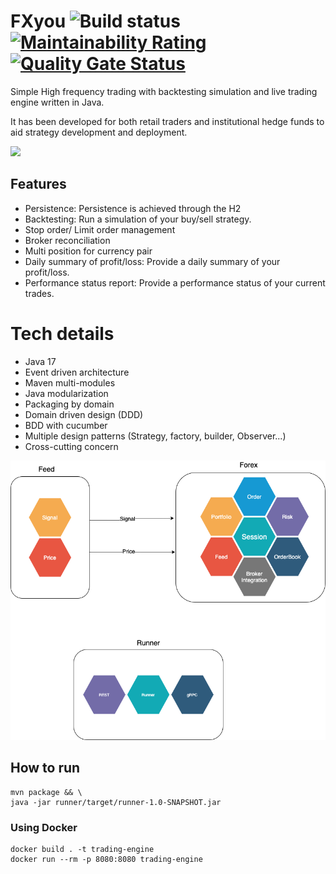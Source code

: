 # FXyou  ![Build status](https://github.com/apssouza22/trading-system/actions/workflows/ci.yml/badge.svg) [![Maintainability Rating](https://sonarcloud.io/api/project_badges/measure?project=apssouza22_trading-system&metric=sqale_rating)](https://sonarcloud.io/dashboard?id=apssouza22_trading-system) [![Quality Gate Status](https://sonarcloud.io/api/project_badges/measure?project=apssouza22_trading-system&metric=alert_status)](https://sonarcloud.io/dashboard?id=apssouza22_trading-system)
Simple High frequency trading with backtesting simulation and live trading engine written in Java.

It has been developed for both retail traders and institutional hedge funds to aid strategy development and deployment.

<a href="https://www.buymeacoffee.com/apssouza"><img src="https://miro.medium.com/max/654/1*rQv8JgstmK0juxP-Kb4IGg.jpeg"></a>

## Features
* Persistence: Persistence is achieved through the H2
* Backtesting: Run a simulation of your buy/sell strategy.
* Stop order/ Limit order management
* Broker reconciliation
* Multi position for currency pair
* Daily summary of profit/loss: Provide a daily summary of your profit/loss.
* Performance status report: Provide a performance status of your current trades.

# Tech details
* Java 17
* Event driven architecture
* Maven multi-modules
* Java modularization
* Packaging by domain
* Domain driven design (DDD)
* BDD with cucumber
* Multiple design patterns (Strategy, factory, builder, Observer...)
* Cross-cutting concern

![Alt text](assets/trading-system.png?raw=true "Trading system")

## How to run
```
mvn package && \
java -jar runner/target/runner-1.0-SNAPSHOT.jar
``` 

### Using Docker

```
docker build . -t trading-engine
docker run --rm -p 8080:8080 trading-engine
```

